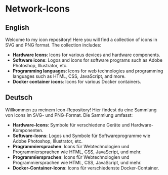 # Network-Icons

## English

Welcome to my icon repository! Here you will find a collection of icons in SVG and PNG format. The collection includes:

- **Hardware Icons**: Icons for various devices and hardware components.
- **Software icons**: Logos and icons for software programs such as Adobe Photoshop, Illustrator, etc.
- **Programming languages**: Icons for web technologies and programming languages such as HTML, CSS, JavaScript, and more.
- **Docker container icons**: Icons for various Docker containers.

## Deutsch

Willkommen zu meinem Icon-Repository! Hier findest du eine Sammlung von Icons im SVG- und PNG-Format. Die Sammlung umfasst:

- **Hardware-Icons**: Symbole für verschiedene Geräte und Hardware-Komponenten.
- **Software-Icons**: Logos und Symbole für Softwareprogramme wie Adobe Photoshop, Illustrator, etc.
- **Programmiersprachen**: Icons für Webtechnologien und Programmiersprachen wie HTML, CSS, JavaScript, und mehr.
- **Programmiersprachen**: Icons für Webtechnologien und Programmiersprachen wie HTML, CSS, JavaScript, und mehr.
- **Docker-Container-Icons**: Icons für verschiedenste Docker-Container.
